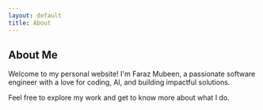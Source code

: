 ```yaml
---
layout: default
title: About
---
```

## About Me

Welcome to my personal website! I'm Faraz Mubeen, a passionate software engineer with a love for coding, AI, and building impactful solutions.

Feel free to explore my work and get to know more about what I do.
